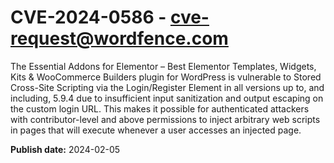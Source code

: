 # CVE-2024-0586 - cve-request@wordfence.com

The Essential Addons for Elementor – Best Elementor Templates, Widgets, Kits & WooCommerce Builders plugin for WordPress is vulnerable to Stored Cross-Site Scripting via the Login/Register Element in all versions up to, and including, 5.9.4 due to insufficient input sanitization and output escaping on the custom login URL. This makes it possible for authenticated attackers with contributor-level and above permissions to inject arbitrary web scripts in pages that will execute whenever a user accesses an injected page.

**Publish date:** 2024-02-05
